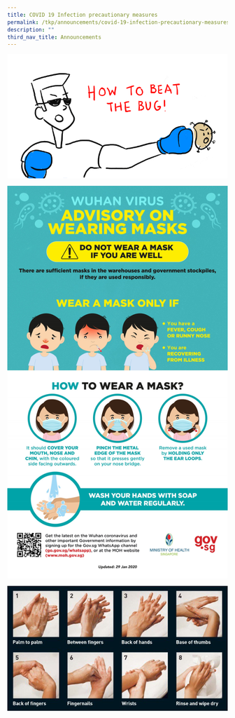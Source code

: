 ```yaml
---
title: COVID 19 Infection precautionary measures
permalink: /tkp/announcements/covid-19-infection-precautionary-measures/
description: ""
third_nav_title: Announcements
---
```

![COVID19 Infection Precautionary Measures](/images/Attachment%201%20Wuhan%20Virus%20Precautionary%20Measures.gif)

![COVID 19 Infection Precautionary Measures](/images/Attachment%202%20-%20Advisory%20on%20Wearing%20Masks.jpeg)

![COVID 19 Infection Precautionary Measures](/images/Attachment%203%20-%20Handwashing%20Procedures.jpeg)